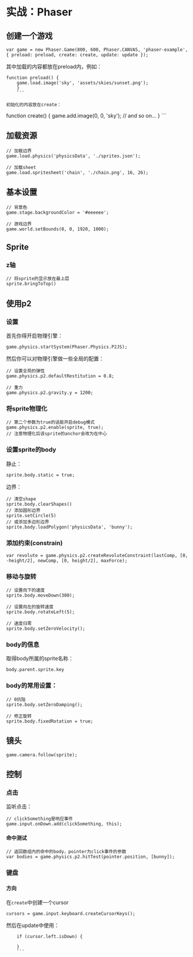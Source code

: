 # 实战：Phaser

## 创建一个游戏
```
var game = new Phaser.Game(800, 600, Phaser.CANVAS, 'phaser-example', { preload: preload, create: create, update: update });
```

其中加载的内容都放在preload内，例如：
```
function preload() {
    game.load.image('sky', 'assets/skies/sunset.png');
    }
    ```

初始化的内容放在create：
```
function create() {
    game.add.image(0, 0, 'sky');
        // and so on...
	}
	```

## 加载资源
```
// 加载边界
game.load.physics('physicsData', './sprites.json');

// 加载sheet
game.load.spritesheet('chain', './chain.png', 16, 26);
```

## 基本设置
```
// 背景色
game.stage.backgroundColor = '#eeeeee';

// 游戏边界
game.world.setBounds(0, 0, 1920, 1000);
```

## Sprite
### z轴
```
// 将sprite的显示放在最上层
sprite.bringToTop()
```

## 使用p2

### 设置
首先你得开启物理引擎：
```
game.physics.startSystem(Phaser.Physics.P2JS);
```

然后你可以对物理引擎做一些全局的配置：
```
// 设置全局的弹性
game.physics.p2.defaultRestitution = 0.8;

// 重力
game.physics.p2.gravity.y = 1200;
```

### 将sprite物理化
```
// 第二个参数为true的话能开启debug模式
game.physics.p2.enable(sprite, true);
// 注意物理化后该sprite的anchor会改为在中心
```


### 设置sprite的body
静止：
```
sprite.body.static = true;
```

边界：
```
// 清空shape
sprite.body.clearShapes()
// 添加圆形边界
sprite.setCircle(5)
// 或添加多边形边界
sprite.body.loadPolygon('physicsData', 'bunny');
```

### 添加约束(constrain)
```
var revolute = game.physics.p2.createRevoluteConstraint(lastComp, [0, -height/2], newComp, [0, height/2], maxForce);
```

### 移动与旋转
```
// 设置向下的速度
sprite.body.moveDown(300);

// 设置向左的旋转速度
sprite.body.rotateLeft(5);
```

```
// 速度归零
sprite.body.setZeroVelocity();
```

### body的信息
取得body所属的sprite名称：
```
body.parent.sprite.key
```

### body的常用设置：
```
// 0抗阻
sprite.body.setZeroDamping();

// 修正旋转
sprite.body.fixedRotation = true;
```

## 镜头
```
game.camera.follow(sprite);
```

## 控制
### 点击
监听点击：
```
// clickSomething是响应事件
game.input.onDown.add(clickSomething, this);
```

#### 命中测试
```
// 返回数组内的命中的body，pointer为click事件的参数
var bodies = game.physics.p2.hitTest(pointer.position, [bunny]);
```

### 键盘
#### 方向
在`create`中创建一个cursor
```
cursors = game.input.keyboard.createCursorKeys();
```

然后在update中使用：
```
    if (cursor.left.isDown) {

    }
    ```
